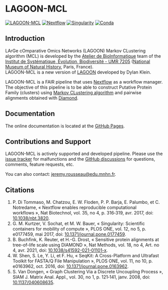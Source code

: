 # LAGOON-MCL

[![LAGOON-MCL](https://img.shields.io/badge/LAGOON--MCL-v1.0.0-red?labelColor=000000)](https://jroussea.github.io/LAGOON-MCL/?target=_blank)
[![Nextflow](https://img.shields.io/badge/nextflow_DSL2-%E2%89%A5_2.10.0-23aa62?labelColor=000000)](https://www.nextflow.io/?target=_blank)
[![Singularity](https://img.shields.io/badge/run_with-singularity-1d355c?labelColor=000000)](https://sylabs.io/singularity/?target=_blank)
[![Conda](https://img.shields.io/badge/run_with-conda-3eb049?logo=anaconda&labelColor=000000)](https://docs.conda.io/projects/conda/en/stable/?target=_blank)

## Introduction

LArGe cOmparative Omics Networks (LAGOON) Markov CLustering algorithm (MCL) is developed by the [Atelier de BioInformatique](https://bioinfo.mnhn.fr/abi/presentation.FR.html?target=_blank) team of the [Institut de Systématique, Évolution, Biodiversité - UMR 7205](https://isyeb.mnhn.fr/fr?target=_blank) ([National Museum of Natural History](https://www.mnhn.fr/fr?target=_blank), Paris, France).\
LAGOON-MCL is a new version of [LAGOON](https://github.com/Dylkln/LAGOON.git?target=_blank) developed by Dylan Klein.

LAGOON-MCL is a FAIR pipeline that uses [Nextflow](https://www.nextflow.io/?target=_blank) as a workflow manager.\
The objective of this pipeline is to be able to construct Putative Protein Family (clusters) using [Markov CLustering algorithm](https://github.com/micans/mcl?target=_blank) and pairwise alignments obtained with [Diamond](https://github.com/bbuchfink/diamond?target=_blank).

## Documentation

The online documentation is located at the [GitHub Pages](https://jroussea.github.io/LAGOON-MCL/?target=_blank).

## Contributions and Support

LAGOON-MCL is actively supported and developed pipeline. Please use the [issue tracker](https://github.com/jroussea/LAGOON-MCL/issues?target=_blank) for malfunctions and the [GitHub discussions](https://github.com/jroussea/LAGOON-MCL/discussions/1?target=_blank) for questions, comments, feature requests, etc.

You can also contact: [jeremy.rousseau@edu.mnhn.fr](mailto:jeremy.rousseau@edu.mnhn.fr?target=_blank).

## Citations

1. P. Di Tommaso, M. Chatzou, E. W. Floden, P. P. Barja, E. Palumbo, et C. Notredame, « Nextflow enables reproducible computational workflows », Nat Biotechnol, vol. 35, no 4, p. 316‑319, avr. 2017, doi: [10.1038/nbt.3820](https://doi.org/10.1038/nbt.3820?target=_blank).
2. G. M. Kurtzer, V. Sochat, et M. W. Bauer, « Singularity: Scientific containers for mobility of compute », PLOS ONE, vol. 12, no 5, p. e0177459, mai 2017, doi: [10.1371/journal.pone.0177459](https://doi.org/10.1371/journal.pone.0177459?target=_blank).
3. B. Buchfink, K. Reuter, et H.-G. Drost, « Sensitive protein alignments at tree-of-life scale using DIAMOND », Nat Methods, vol. 18, no 4, Art. no 4, avr. 2021, doi: [10.1038/s41592-021-01101-x](https://doi.org/10.1038/s41592-021-01101-x?target=_blank).
4. W. Shen, S. Le, Y. Li, et F. Hu, « SeqKit: A Cross-Platform and Ultrafast Toolkit for FASTA/Q File Manipulation », PLOS ONE, vol. 11, no 10, p. e0163962, oct. 2016, doi: [10.1371/journal.pone.0163962](https://doi.org/10.1371/journal.pone.0163962?target=_blank).
5. S. Van Dongen, « Graph Clustering Via a Discrete Uncoupling Process », SIAM J. Matrix Anal. Appl., vol. 30, no 1, p. 121‑141, janv. 2008, doi: [10.1137/040608635](https://doi.org/10.1137/040608635?target=_blank).
